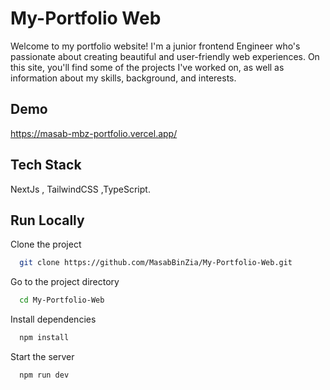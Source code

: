 
# My-Portfolio Web

Welcome to my portfolio website! I'm a junior frontend Engineer who's passionate about creating beautiful and user-friendly web experiences. On this site, you'll find some of the projects I've worked on, as well as information about my skills, background, and interests.


## Demo

https://masab-mbz-portfolio.vercel.app/

    
## Tech Stack
 NextJs , TailwindCSS ,TypeScript.

## Run Locally

Clone the project

```bash
  git clone https://github.com/MasabBinZia/My-Portfolio-Web.git
```

Go to the project directory

```bash
  cd My-Portfolio-Web
```

Install dependencies

```bash
  npm install
```

Start the server

```bash
  npm run dev
```


